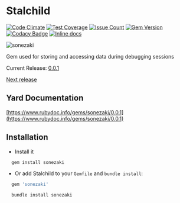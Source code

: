 Stalchild
=========

[![Code Climate](https://codeclimate.com/github/darthjee/sonezaki/badges/gpa.svg)](https://codeclimate.com/github/darthjee/sonezaki)
[![Test Coverage](https://codeclimate.com/github/darthjee/sonezaki/badges/coverage.svg)](https://codeclimate.com/github/darthjee/sonezaki/coverage)
[![Issue Count](https://codeclimate.com/github/darthjee/sonezaki/badges/issue_count.svg)](https://codeclimate.com/github/darthjee/sonezaki)
[![Gem Version](https://badge.fury.io/rb/sonezaki.svg)](https://badge.fury.io/rb/sonezaki)
[![Codacy Badge](https://api.codacy.com/project/badge/Grade/9836de08612e46b889c7978be2b72a14)](https://www.codacy.com/manual/darthjee/sonezaki?utm_source=github.com&amp;utm_medium=referral&amp;utm_content=darthjee/sonezaki&amp;utm_campaign=Badge_Grade)
[![Inline docs](http://inch-ci.org/github/darthjee/sonezaki.svg?branch=master)](http://inch-ci.org/github/darthjee/sonezaki)

![sonezaki](https://raw.githubusercontent.com/darthjee/sonezaki/master/sonezaki.jpg)

Gem used for storing and accessing data during debugging sessions

Current Release: [0.0.1](https://github.com/darthjee/sonezaki/tree/0.0.1)

[Next release](https://github.com/darthjee/sonezaki/compare/0.0.1...master)

Yard Documentation
-------------------
[https://www.rubydoc.info/gems/sonezaki/0.0.1](https://www.rubydoc.info/gems/sonezaki/0.0.1)

Installation
---------------

- Install it

```ruby
  gem install sonezaki
```

- Or add Stalchild to your `Gemfile` and `bundle install`:

```ruby
  gem 'sonezaki'
```

```bash
  bundle install sonezaki
```
